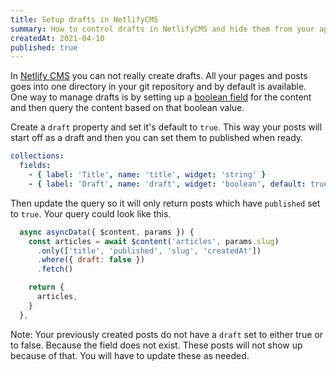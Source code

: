```yaml
---
title: Setup drafts in NetlifyCMS
summary: How to control drafts in NetlifyCMS and hide them from your app
createdAt: 2021-04-10
published: true
---
```


In [Netlify CMS](https://www.netlifycms.org/) you can not really create drafts. All your pages and posts goes into one directory in your git repository and by default is available. One way to manage drafts is by setting up a [boolean field](https://www.netlifycms.org/docs/widgets/#boolean) for the content and then query the content based on that boolean value.

Create a `draft` property and set it's default to `true`. This way your posts will start off as a draft and then you can set them to published when ready.

```yml
collections:
  fields:
    - { label: 'Title', name: 'title', widget: 'string' }
    - { label: 'Draft', name: 'draft', widget: 'boolean', default: true }
```

Then update the query so it will only return posts which have `published` set to `true`. Your query could look like this.

```js
  async asyncData({ $content, params }) {
    const articles = await $content('articles', params.slug)
      .only(['title', 'published', 'slug', 'createdAt'])
      .where({ draft: false })
      .fetch()

    return {
      articles,
    }
  },
```

Note: Your previously created posts do not have a `draft` set to either true or to false. Because the field does not exist. These posts will not show up because of that. You will have to update these as needed.
